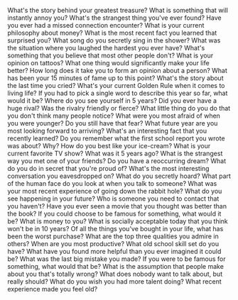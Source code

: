 What's the story behind your greatest treasure?
What is something that will instantly annoy you?
What's the strangest thing you've ever found?
Have you ever had a missed connection encounter?
What is your current philosophy about money?
What is the most recent fact you learned that surprised you?
What song do you secretly sing in the shower?
What was the situation where you laughed the hardest you ever have?
What's something that you believe that most other people don't?
What is your opinion on tattoos?
What one thing would significantly make your life better?
How long does it take you to form an opinion about a person?
What has been your 15 minutes of fame up to this point?
What's the story about the last time you cried?
What's your current Golden Rule when it comes to living life?
If you had to pick a single word to describe this year so far, what would it be?
Where do you see yourself in 5 years?
Did you ever have a huge rival? Was the rivalry friendly or fierce?
What little thing do you do that you don't think many people notice?
What were you most afraid of when you were younger? Do you still have that fear?
What future year are you most looking forward to arriving?
What's an interesting fact that you recently learned?
Do you remember what the first school report you wrote was about?
Why?
How do you best like your ice-cream?
What is your current favorite TV show? What was it 5 years ago?
What is the strangest way you met one of your friends?
Do you have a reoccurring dream?
What do you do in secret that you're proud of?
What's the most interesting conversation you eavesdropped on?
What do you secretly hoard?
What part of the human face do you look at when you talk to someone?
What was your most recent experience of going down the rabbit hole?
What do you see happening in your future?
Who is someone you need to contact that you haven't?
Have you ever seen a movie that you thought was better than the book?
If you could choose to be famous for something, what would it be?
What is money to you?
What is socially acceptable today that you think won't be in 10 years?
Of all the things you've bought in your life, what has been the worst purchase?
What are the top three qualities you admire in others?
When are you most productive?
What old school skill set do you have?
What have you found more helpful than you ever imagined it could be?
What was the last big mistake you made?
If you were to be famous for something, what would that be?
What is the assumption that people make about you that's totally wrong?
What does nobody want to talk about, but really should?
What do you wish you had more talent doing?
What recent experience made you feel old?
